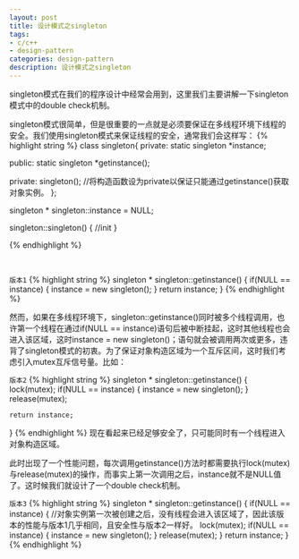 ```yaml
---
layout: post
title: 设计模式之singleton
tags:
- c/c++
- design-pattern
categories: design-pattern
description: 设计模式之singleton
---
```


singleton模式在我们的程序设计中经常会用到，这里我们主要讲解一下singleton模式中的double check机制。

<!-- more -->


singleton模式很简单，但是很重要的一点就是必须要保证在多线程环境下线程的安全。我们使用singleton模式来保证线程的安全，通常我们会这样写：
{% highlight string %}
class singleton{
private:
	static singleton *instance;

public:
	static singleton *getinstance();

private:
	singleton();			//将构造函数设为private以保证只能通过getinstance()获取对象实例。
};

singleton * singleton::instance = NULL;

singleton::singleton()
{
	//init
}

{% endhighlight %}

<br />

```版本1```
{% highlight string %}
singleton * singleton::getinstance()
{
	if(NULL == instance)
	{
		instance = new singleton();
	}
	return instance;
}
{% endhighlight %}

然而，如果在多线程环境下，singleton::getinstance()同时被多个线程调用，也许第一个线程在通过if(NULL == instance)语句后被中断挂起，这时其他线程也会进入该区域，这时instance = new singleton()；语句就会被调用两次或更多，违背了singleton模式的初衷。为了保证对象构造区域为一个互斥区间，这时我们考虑引入mutex互斥信号量。比如：
<br />

```版本2```
{% highlight string %}
singleton * singleton::getinstance()
{
	lock(mutex);
	if(NULL == instance)
	{
		instance = new singleton();
	}
	release(mutex);

	return instance;
}
{% endhighlight %}
现在看起来已经足够安全了，只可能同时有一个线程进入对象构造区域。

此时出现了一个性能问题，每次调用getinstance()方法时都需要执行lock(mutex)与release(mutex)的操作，而事实上第一次调用之后，instance就不是NULL值了。这时候我们就设计了一个double check机制。
<br />


```版本3```
{% highlight string %}
singleton * singleton::getinstance()
{
	if(NULL == instance)
	{
		//对象实例第一次被创建之后，没有线程会进入该区域了，因此该版本的性能与版本1几乎相同，且安全性与版本2一样好。
		lock(mutex);
		if(NULL == instance)
		{
			instance = new singleton();
		}
		release(mutex);
	}
	return instance;
}
{% endhighlight %}







<br />
<br />
<br />


